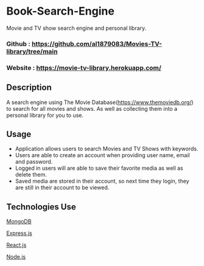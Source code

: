 # Book-Search-Engine

Movie and TV show search engine and personal library.

### Github : https://github.com/al1879083/Movies-TV-library/tree/main
### Website : https://movie-tv-library.herokuapp.com/


## Description
A search engine using The Movie Database(https://www.themoviedb.org/) to search for all movies and shows. As well as collecting them into a personal library for you to use.



## Usage
- Application allows users to search Movies and TV Shows with keywords.
- Users are able to create an account when providing user name, email and password.
- Logged in users will are able to save their favorite media as well as delete them.
- Saved media are stored in their account, so next time they login, they are still in their account to be viewed. 



## Technologies Use
<p><a href="https://www.mongodb.com/">MongoDB</a></p>
<p><a href="https://www.npmjs.com/package/express">Express.js</a></p>
<p><a href="https://reactjs.org/">React.js</a></p>
<p><a href="https://nodejs.org/">Node.js</a></p>

